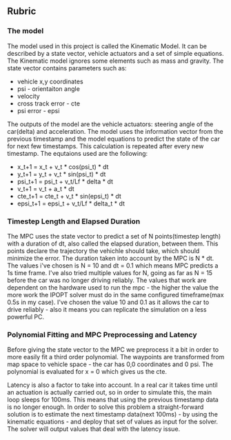 
## Rubric
### The model
The model used in this project is called the Kinematic Model. It can be described by a state vector, vehicle actuators and a set of simple equations. The Kinematic model ignores some elements such as mass and gravity. The state vector contains parameters such as:
* vehicle x,y coordinates
* psi - orientaiton angle
* velocity
* cross track error - cte
* psi error - epsi

The outputs of the model are the vehicle actuators: steering angle of the car(delta) and acceleration. The model uses the information vector from the previous timestamp  and the model equations to predict the state of the car for next few timestamps. This calculation is repeated after every new timestamp. The equtaions used are the following:

* x_t+1 = x_t + v_t * cos(psi_t) * dt
* y_t+1 = y_t + v_t * sin(psi_t) * dt
* psi_t+1 = psi_t + v_t/Lf * delta * dt
* v_t+1 = v_t + a_t * dt
* cte_t+1 = cte_t + v_t * sin(epsi_t) * dt
* epsi_t+1 = epsi_t + v_t/Lf * delta_t * dt

### Timestep Length and Elapsed Duration
The MPC uses the state vector to predict a set of N points(timestep length) with a duration of dt, also called the elapsed duration, between them. This points declare the trajectory the vehichle should take, which should minimize the error. The duration taken into account by the MPC is N * dt. The values i've chosen is N = 10 and dt = 0.1 which means MPC predicts a 1s time frame. I've also tried multiple values for N, going as far as N = 15 before the car was no longer driving reliably. The values that work are dependent on the hardware used to run the mpc - the higher the value the more work the IPOPT solver must do in the same configured timeframe(max 0.5s in my case). I've chosen the value 10 and 0.1 as it allows the car to drive reliably - also it means you can replicate the simulation on a less powerful PC.

### Polynomial Fitting and MPC Preprocessing and Latency
Before giving the state vector to the MPC we preprocess it a bit in order to more easily fit a third order polynomial. The waypoints are transformed from map space to vehicle space - the car has 0,0 coordinates and 0 psi. The polynomial is evaluated for x = 0 which gives us the cte. 

Latency is also a factor to take into account. In a real car it takes time until an actuation is actually carried out, so in order to simulate this, the main loop sleeps for 100ms. This means that using the previous timestamp data is no longer enough. In order to solve this problem a straight-forward solution is to estimate the next timestamp data(next 100ms) - by using the kinematic equations - and deploy that set of values as input for the solver. The solver will output values that deal with the latency issue. 

